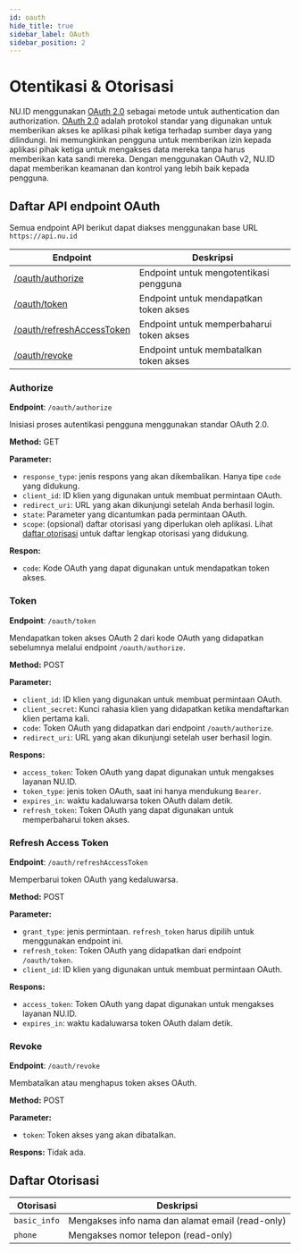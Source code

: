 ```yaml
---
id: oauth
hide_title: true
sidebar_label: OAuth
sidebar_position: 2
---
```


# Otentikasi &amp; Otorisasi

NU.ID menggunakan [OAuth 2.0](https://oauth.net/2/) sebagai metode untuk authentication dan authorization. [OAuth 2.0](https://oauth.net/2/) adalah protokol standar yang digunakan untuk memberikan akses ke aplikasi pihak ketiga terhadap sumber daya yang dilindungi. Ini memungkinkan pengguna untuk memberikan izin kepada aplikasi pihak ketiga untuk mengakses data mereka tanpa harus memberikan kata sandi mereka. Dengan menggunakan OAuth v2, NU.ID dapat memberikan keamanan dan kontrol yang lebih baik kepada pengguna.

## Daftar API endpoint OAuth

Semua endpoint API berikut dapat diakses menggunakan base URL `https://api.nu.id`

| Endpoint | Deskripsi |
| --- | --- |
| [/oauth/authorize](#authorize) | Endpoint untuk mengotentikasi pengguna |
| [/oauth/token](#token) | Endpoint untuk mendapatkan token akses |
| [/oauth/refreshAccessToken](#refresh-access-token) | Endpoint untuk memperbaharui token akses |
| [/oauth/revoke](#revoke) | Endpoint untuk membatalkan token akses |


### Authorize

**Endpoint**: `/oauth/authorize`

Inisiasi proses autentikasi pengguna menggunakan standar OAuth 2.0.

**Method:** GET

**Parameter:**

* `response_type`: jenis respons yang akan dikembalikan. Hanya tipe `code` yang didukung.
* `client_id`: ID klien yang digunakan untuk membuat permintaan OAuth.
* `redirect_uri`: URL yang akan dikunjungi setelah Anda berhasil login.
* `state`: Parameter yang dicantumkan pada permintaan OAuth.
* `scope`: (opsional) daftar otorisasi yang diperlukan oleh aplikasi. Lihat [daftar otorisasi](#daftar-otorisasi) untuk daftar lengkap otorisasi yang didukung.

**Respon:**

* `code`: Kode OAuth yang dapat digunakan untuk mendapatkan token akses.


### Token

**Endpoint**: `/oauth/token`

Mendapatkan token akses OAuth 2 dari kode OAuth yang didapatkan sebelumnya melalui endpoint `/oauth/authorize`.

**Method:** POST

**Parameter:**

* `client_id`: ID klien yang digunakan untuk membuat permintaan OAuth.
* `client_secret`: Kunci rahasia klien yang didapatkan ketika mendaftarkan klien pertama kali.
* `code`: Token OAuth yang didapatkan dari endpoint `/oauth/authorize`.
* `redirect_uri`: URL yang akan dikunjungi setelah user berhasil login.

**Respons:**

* `access_token`: Token OAuth yang dapat digunakan untuk mengakses layanan NU.ID.
* `token_type`: jenis token OAuth, saat ini hanya mendukung `Bearer`.
* `expires_in`: waktu kadaluwarsa token OAuth dalam detik.
* `refresh_token`: Token OAuth yang dapat digunakan untuk memperbaharui token akses.


### Refresh Access Token

**Endpoint**: `/oauth/refreshAccessToken`

Memperbarui token OAuth yang kedaluwarsa.

**Method:** POST

**Parameter:**

* `grant_type`: jenis permintaan. `refresh_token` harus dipilih untuk menggunakan endpoint ini.
* `refresh_token`: Token OAuth yang didapatkan dari endpoint `/oauth/token`.
* `client_id`: ID klien yang digunakan untuk membuat permintaan OAuth.

**Respons:**

* `access_token`: Token OAuth yang dapat digunakan untuk mengakses layanan NU.ID.
* `expires_in`: waktu kadaluwarsa token OAuth dalam detik.

### Revoke

**Endpoint**: `/oauth/revoke`

Membatalkan atau menghapus token akses OAuth.

**Method:** POST

**Parameter:**
* `token`: Token akses yang akan dibatalkan.

**Respons:**
Tidak ada.


## Daftar Otorisasi

| Otorisasi | Deskripsi |
| --- | --- |
| `basic_info` | Mengakses info nama dan alamat email (read-only) |
| `phone` | Mengakses nomor telepon (read-only) |
